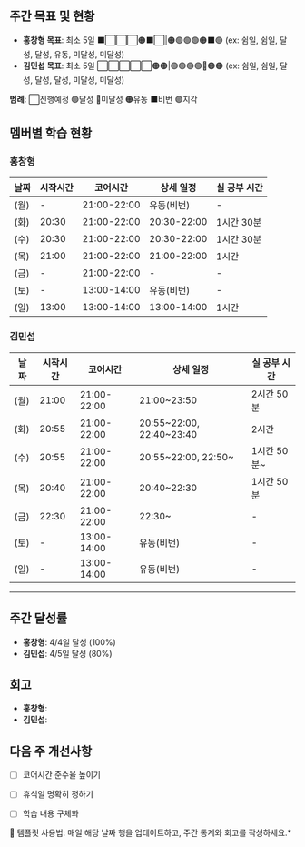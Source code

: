 ## 주간 목표 및 현황
- **홍창형 목표**: 최소 5일 ⬛️⬜⬜⬜🟠⬛️⬜|🟠🟢🟢🟢🟠⬛️🟢 (ex: 쉼일, 쉼일, 달성, 달성, 유동, 미달성, 미달성)
- **김민섭 목표**: 최소 5일 ⬜⬜⬜⬜⬜🟠🟠|🟢🟢🟢🟢🔴🟠🟠 (ex: 쉼일, 쉼일, 달성, 달성, 달성, 미달성, 미달성)

**범례**: ⬜진행예정 🟢달성 🔴미달성 🟠유동 ⬛️비번 🟣지각 

## 멤버별 학습 현황


### 홍창형
| 날짜 | 시작시간 | 코어시간 | 상세 일정 |실 공부 시간
|------|----------|----------|-----------|-----------|
|  (월) | - | 21:00-22:00 | 유동(비번) | - |
|  (화) | 20:30 | 21:00-22:00 | 20:30-22:00 | 1시간 30분 |
|  (수) | 20:30 | 21:00-22:00 | 20:30-22:00 | 1시간 30분 |
|  (목) | 21:00 | 21:00-22:00 | 21:00-22:00 | 1시간 |
|  (금) | - | 21:00-22:00 | - | - |
|  (토) | - | 13:00-14:00 | 유동(비번) | - |
|  (일) | 13:00 | 13:00-14:00 | 13:00-14:00 | 1시간 |

### 김민섭
| 날짜 | 시작시간 | 코어시간 | 상세 일정 |실 공부 시간
|------|----------|----------|-----------|-----------|
|  (월) | 21:00 | 21:00-22:00 | 21:00~23:50 | 2시간 50분 |
|  (화) | 20:55 | 21:00-22:00 | 20:55~22:00, 22:40~23:40 | 2시간 |
|  (수) | 20:55 | 21:00-22:00 | 20:55~22:00, 22:50~ | 1시간 50분~ |
|  (목) | 20:40 | 21:00-22:00 | 20:40~22:30 | 1시간 50분 |
|  (금) | 22:30 | 21:00-22:00 | 22:30~ | - |
|  (토) | - | 13:00-14:00 | 유동(비번) | - |
|  (일) | - | 13:00-14:00 | 유동(비번) | - |

---

## 주간 달성률
- **홍창형**: 4/4일 달성 (100%)
- **김민섭**: 4/5일 달성 (80%)

## 회고
- **홍창형**:
- **김민섭**:

## 다음 주 개선사항
- [ ] 코어시간 준수율 높이기
- [ ] 휴식일 명확히 정하기
- [ ] 학습 내용 구체화


📝 템플릿 사용법: 매일 해당 날짜 행을 업데이트하고, 주간 통계와 회고를 작성하세요.*
